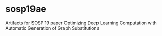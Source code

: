 # sosp19ae
Artifacts for SOSP'19 paper Optimizing Deep Learning Computation with Automatic Generation of Graph Substitutions 
